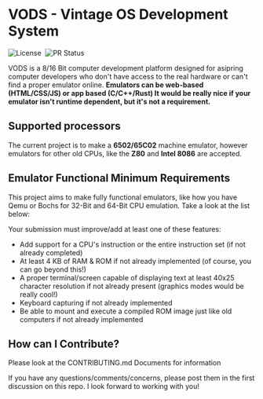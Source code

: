 # VODS - Vintage OS Development System

![License](https://img.shields.io/badge/License-CC--BY--SA--4.0-1E90FF)&nbsp;&nbsp;![PR Status](https://img.shields.io/badge/Pull_Requests-Not_Ready_For_Them-C90707)

VODS is a 8/16 Bit computer development platform designed for asipring computer developers who don't have access to the real hardware or can't find a proper emulator online. **Emulators can be web-based (HTML/CSS/JS) or app based (C/C++/Rust) It would be really nice if your emulator isn't runtime dependent, but it's not a requirement.**

## Supported processors

The current project is to make a **6502/65C02** machine emulator, however emulators for other old CPUs, like the **Z80** and **Intel 8086** are accepted.

## Emulator Functional Minimum Requirements

This project aims to make fully functional emulators, like how you have Qemu or Bochs for 32-Bit and 64-Bit CPU emulation. Take a look at the list below:

Your submission must improve/add at least one of these features:

- Add support for a CPU's instruction or the entire instruction set (if not already completed)
- At least 4 KB of RAM & ROM if not already implemented (of course, you can go beyond this!)
- A proper terminal/screen capable of displaying text at least 40x25 character resolution if not already present (graphics modes would be really cool!)
- Keyboard capturing if not already implemented
- Be able to mount and execute a compiled ROM image just like old computers if not already implemented

## How can I Contribute?

Please look at the CONTRIBUTING.md Documents for information

If you have any questions/comments/concerns, please post them in the first discussion on this repo. I look forward to working with you!
